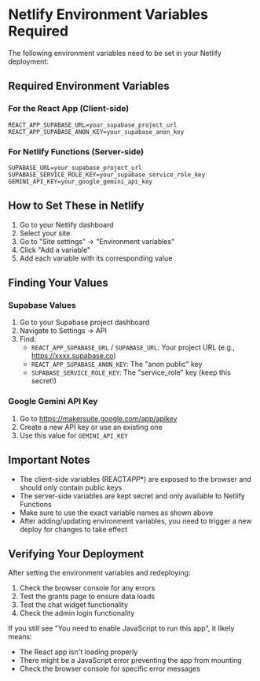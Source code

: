 # Netlify Environment Variables Required

The following environment variables need to be set in your Netlify deployment:

## Required Environment Variables

### For the React App (Client-side)

```
REACT_APP_SUPABASE_URL=your_supabase_project_url
REACT_APP_SUPABASE_ANON_KEY=your_supabase_anon_key
```

### For Netlify Functions (Server-side)

```
SUPABASE_URL=your_supabase_project_url
SUPABASE_SERVICE_ROLE_KEY=your_supabase_service_role_key
GEMINI_API_KEY=your_google_gemini_api_key
```

## How to Set These in Netlify

1. Go to your Netlify dashboard
2. Select your site
3. Go to "Site settings" → "Environment variables"
4. Click "Add a variable"
5. Add each variable with its corresponding value

## Finding Your Values

### Supabase Values

1. Go to your Supabase project dashboard
2. Navigate to Settings → API
3. Find:
   - `REACT_APP_SUPABASE_URL` / `SUPABASE_URL`: Your project URL (e.g., https://xxxx.supabase.co)
   - `REACT_APP_SUPABASE_ANON_KEY`: The "anon public" key
   - `SUPABASE_SERVICE_ROLE_KEY`: The "service_role" key (keep this secret!)

### Google Gemini API Key

1. Go to https://makersuite.google.com/app/apikey
2. Create a new API key or use an existing one
3. Use this value for `GEMINI_API_KEY`

## Important Notes

- The client-side variables (REACT*APP*\*) are exposed to the browser and should only contain public keys
- The server-side variables are kept secret and only available to Netlify Functions
- Make sure to use the exact variable names as shown above
- After adding/updating environment variables, you need to trigger a new deploy for changes to take effect

## Verifying Your Deployment

After setting the environment variables and redeploying:

1. Check the browser console for any errors
2. Test the grants page to ensure data loads
3. Test the chat widget functionality
4. Check the admin login functionality

If you still see "You need to enable JavaScript to run this app", it likely means:

- The React app isn't loading properly
- There might be a JavaScript error preventing the app from mounting
- Check the browser console for specific error messages
